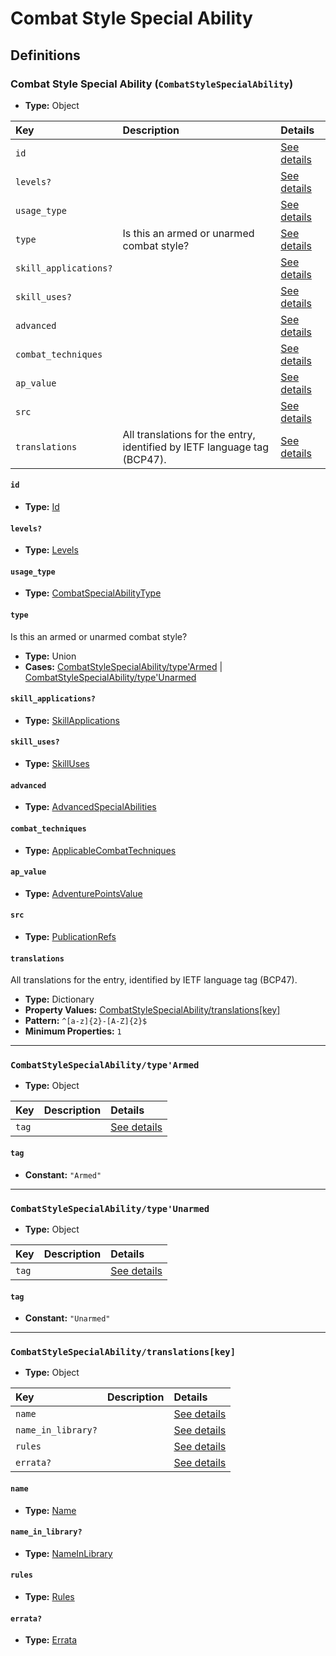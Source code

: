 # Combat Style Special Ability

## Definitions

### <a name="CombatStyleSpecialAbility"></a> Combat Style Special Ability (`CombatStyleSpecialAbility`)

- **Type:** Object

Key | Description | Details
:-- | :-- | :--
`id` |  | <a href="#CombatStyleSpecialAbility/id">See details</a>
`levels?` |  | <a href="#CombatStyleSpecialAbility/levels">See details</a>
`usage_type` |  | <a href="#CombatStyleSpecialAbility/usage_type">See details</a>
`type` | Is this an armed or unarmed combat style? | <a href="#CombatStyleSpecialAbility/type">See details</a>
`skill_applications?` |  | <a href="#CombatStyleSpecialAbility/skill_applications">See details</a>
`skill_uses?` |  | <a href="#CombatStyleSpecialAbility/skill_uses">See details</a>
`advanced` |  | <a href="#CombatStyleSpecialAbility/advanced">See details</a>
`combat_techniques` |  | <a href="#CombatStyleSpecialAbility/combat_techniques">See details</a>
`ap_value` |  | <a href="#CombatStyleSpecialAbility/ap_value">See details</a>
`src` |  | <a href="#CombatStyleSpecialAbility/src">See details</a>
`translations` | All translations for the entry, identified by IETF language tag (BCP47). | <a href="#CombatStyleSpecialAbility/translations">See details</a>

#### <a name="CombatStyleSpecialAbility/id"></a> `id`

- **Type:** <a href="#Id">Id</a>

#### <a name="CombatStyleSpecialAbility/levels"></a> `levels?`

- **Type:** <a href="#Levels">Levels</a>

#### <a name="CombatStyleSpecialAbility/usage_type"></a> `usage_type`

- **Type:** <a href="#CombatSpecialAbilityType">CombatSpecialAbilityType</a>

#### <a name="CombatStyleSpecialAbility/type"></a> `type`

Is this an armed or unarmed combat style?

- **Type:** Union
- **Cases:** <a href="#CombatStyleSpecialAbility/type'Armed">CombatStyleSpecialAbility/type'Armed</a> | <a href="#CombatStyleSpecialAbility/type'Unarmed">CombatStyleSpecialAbility/type'Unarmed</a>

#### <a name="CombatStyleSpecialAbility/skill_applications"></a> `skill_applications?`

- **Type:** <a href="#SkillApplications">SkillApplications</a>

#### <a name="CombatStyleSpecialAbility/skill_uses"></a> `skill_uses?`

- **Type:** <a href="#SkillUses">SkillUses</a>

#### <a name="CombatStyleSpecialAbility/advanced"></a> `advanced`

- **Type:** <a href="#AdvancedSpecialAbilities">AdvancedSpecialAbilities</a>

#### <a name="CombatStyleSpecialAbility/combat_techniques"></a> `combat_techniques`

- **Type:** <a href="#ApplicableCombatTechniques">ApplicableCombatTechniques</a>

#### <a name="CombatStyleSpecialAbility/ap_value"></a> `ap_value`

- **Type:** <a href="#AdventurePointsValue">AdventurePointsValue</a>

#### <a name="CombatStyleSpecialAbility/src"></a> `src`

- **Type:** <a href="../source/_PublicationRef.md#PublicationRefs">PublicationRefs</a>

#### <a name="CombatStyleSpecialAbility/translations"></a> `translations`

All translations for the entry, identified by IETF language tag (BCP47).

- **Type:** Dictionary
- **Property Values:** <a href="#CombatStyleSpecialAbility/translations[key]">CombatStyleSpecialAbility/translations[key]</a>
- **Pattern:** `^[a-z]{2}-[A-Z]{2}$`
- **Minimum Properties:** `1`

---

### <a name="CombatStyleSpecialAbility/type'Armed"></a> `CombatStyleSpecialAbility/type'Armed`

- **Type:** Object

Key | Description | Details
:-- | :-- | :--
`tag` |  | <a href="#CombatStyleSpecialAbility/type'Armed/tag">See details</a>

#### <a name="CombatStyleSpecialAbility/type'Armed/tag"></a> `tag`

- **Constant:** `"Armed"`

---

### <a name="CombatStyleSpecialAbility/type'Unarmed"></a> `CombatStyleSpecialAbility/type'Unarmed`

- **Type:** Object

Key | Description | Details
:-- | :-- | :--
`tag` |  | <a href="#CombatStyleSpecialAbility/type'Unarmed/tag">See details</a>

#### <a name="CombatStyleSpecialAbility/type'Unarmed/tag"></a> `tag`

- **Constant:** `"Unarmed"`

---

### <a name="CombatStyleSpecialAbility/translations[key]"></a> `CombatStyleSpecialAbility/translations[key]`

- **Type:** Object

Key | Description | Details
:-- | :-- | :--
`name` |  | <a href="#CombatStyleSpecialAbility/translations[key]/name">See details</a>
`name_in_library?` |  | <a href="#CombatStyleSpecialAbility/translations[key]/name_in_library">See details</a>
`rules` |  | <a href="#CombatStyleSpecialAbility/translations[key]/rules">See details</a>
`errata?` |  | <a href="#CombatStyleSpecialAbility/translations[key]/errata">See details</a>

#### <a name="CombatStyleSpecialAbility/translations[key]/name"></a> `name`

- **Type:** <a href="#Name">Name</a>

#### <a name="CombatStyleSpecialAbility/translations[key]/name_in_library"></a> `name_in_library?`

- **Type:** <a href="#NameInLibrary">NameInLibrary</a>

#### <a name="CombatStyleSpecialAbility/translations[key]/rules"></a> `rules`

- **Type:** <a href="#Rules">Rules</a>

#### <a name="CombatStyleSpecialAbility/translations[key]/errata"></a> `errata?`

- **Type:** <a href="../source/_Erratum.md#Errata">Errata</a>
